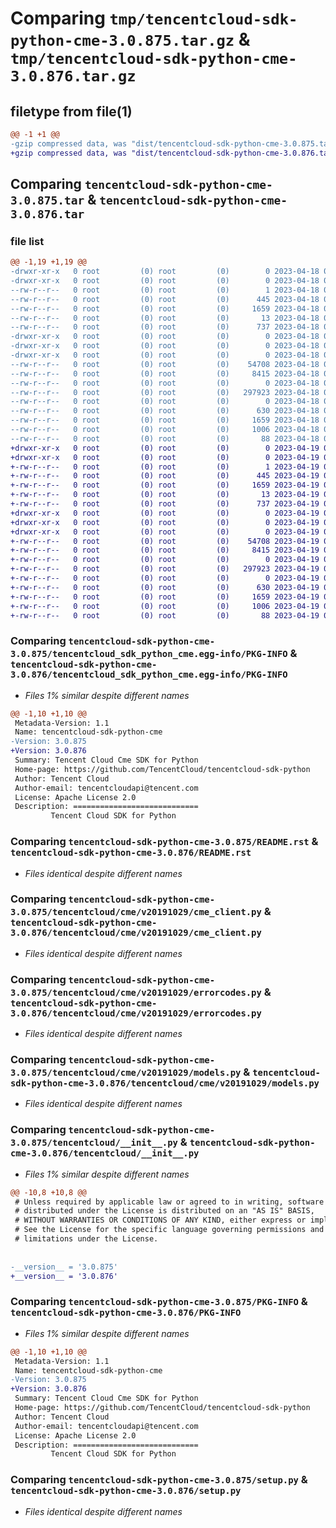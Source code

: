 # Comparing `tmp/tencentcloud-sdk-python-cme-3.0.875.tar.gz` & `tmp/tencentcloud-sdk-python-cme-3.0.876.tar.gz`

## filetype from file(1)

```diff
@@ -1 +1 @@
-gzip compressed data, was "dist/tencentcloud-sdk-python-cme-3.0.875.tar", last modified: Tue Apr 18 00:29:04 2023, max compression
+gzip compressed data, was "dist/tencentcloud-sdk-python-cme-3.0.876.tar", last modified: Wed Apr 19 00:22:24 2023, max compression
```

## Comparing `tencentcloud-sdk-python-cme-3.0.875.tar` & `tencentcloud-sdk-python-cme-3.0.876.tar`

### file list

```diff
@@ -1,19 +1,19 @@
-drwxr-xr-x   0 root         (0) root         (0)        0 2023-04-18 00:29:04.000000 tencentcloud-sdk-python-cme-3.0.875/
-drwxr-xr-x   0 root         (0) root         (0)        0 2023-04-18 00:29:04.000000 tencentcloud-sdk-python-cme-3.0.875/tencentcloud_sdk_python_cme.egg-info/
--rw-r--r--   0 root         (0) root         (0)        1 2023-04-18 00:29:04.000000 tencentcloud-sdk-python-cme-3.0.875/tencentcloud_sdk_python_cme.egg-info/dependency_links.txt
--rw-r--r--   0 root         (0) root         (0)      445 2023-04-18 00:29:04.000000 tencentcloud-sdk-python-cme-3.0.875/tencentcloud_sdk_python_cme.egg-info/SOURCES.txt
--rw-r--r--   0 root         (0) root         (0)     1659 2023-04-18 00:29:04.000000 tencentcloud-sdk-python-cme-3.0.875/tencentcloud_sdk_python_cme.egg-info/PKG-INFO
--rw-r--r--   0 root         (0) root         (0)       13 2023-04-18 00:29:04.000000 tencentcloud-sdk-python-cme-3.0.875/tencentcloud_sdk_python_cme.egg-info/top_level.txt
--rw-r--r--   0 root         (0) root         (0)      737 2023-04-18 00:29:04.000000 tencentcloud-sdk-python-cme-3.0.875/README.rst
-drwxr-xr-x   0 root         (0) root         (0)        0 2023-04-18 00:29:04.000000 tencentcloud-sdk-python-cme-3.0.875/tencentcloud/
-drwxr-xr-x   0 root         (0) root         (0)        0 2023-04-18 00:29:04.000000 tencentcloud-sdk-python-cme-3.0.875/tencentcloud/cme/
-drwxr-xr-x   0 root         (0) root         (0)        0 2023-04-18 00:29:04.000000 tencentcloud-sdk-python-cme-3.0.875/tencentcloud/cme/v20191029/
--rw-r--r--   0 root         (0) root         (0)    54708 2023-04-18 00:29:04.000000 tencentcloud-sdk-python-cme-3.0.875/tencentcloud/cme/v20191029/cme_client.py
--rw-r--r--   0 root         (0) root         (0)     8415 2023-04-18 00:29:04.000000 tencentcloud-sdk-python-cme-3.0.875/tencentcloud/cme/v20191029/errorcodes.py
--rw-r--r--   0 root         (0) root         (0)        0 2023-04-18 00:29:04.000000 tencentcloud-sdk-python-cme-3.0.875/tencentcloud/cme/v20191029/__init__.py
--rw-r--r--   0 root         (0) root         (0)   297923 2023-04-18 00:29:04.000000 tencentcloud-sdk-python-cme-3.0.875/tencentcloud/cme/v20191029/models.py
--rw-r--r--   0 root         (0) root         (0)        0 2023-04-18 00:29:04.000000 tencentcloud-sdk-python-cme-3.0.875/tencentcloud/cme/__init__.py
--rw-r--r--   0 root         (0) root         (0)      630 2023-04-18 00:29:04.000000 tencentcloud-sdk-python-cme-3.0.875/tencentcloud/__init__.py
--rw-r--r--   0 root         (0) root         (0)     1659 2023-04-18 00:29:04.000000 tencentcloud-sdk-python-cme-3.0.875/PKG-INFO
--rw-r--r--   0 root         (0) root         (0)     1006 2023-04-18 00:29:04.000000 tencentcloud-sdk-python-cme-3.0.875/setup.py
--rw-r--r--   0 root         (0) root         (0)       88 2023-04-18 00:29:04.000000 tencentcloud-sdk-python-cme-3.0.875/setup.cfg
+drwxr-xr-x   0 root         (0) root         (0)        0 2023-04-19 00:22:24.000000 tencentcloud-sdk-python-cme-3.0.876/
+drwxr-xr-x   0 root         (0) root         (0)        0 2023-04-19 00:22:24.000000 tencentcloud-sdk-python-cme-3.0.876/tencentcloud_sdk_python_cme.egg-info/
+-rw-r--r--   0 root         (0) root         (0)        1 2023-04-19 00:22:24.000000 tencentcloud-sdk-python-cme-3.0.876/tencentcloud_sdk_python_cme.egg-info/dependency_links.txt
+-rw-r--r--   0 root         (0) root         (0)      445 2023-04-19 00:22:24.000000 tencentcloud-sdk-python-cme-3.0.876/tencentcloud_sdk_python_cme.egg-info/SOURCES.txt
+-rw-r--r--   0 root         (0) root         (0)     1659 2023-04-19 00:22:24.000000 tencentcloud-sdk-python-cme-3.0.876/tencentcloud_sdk_python_cme.egg-info/PKG-INFO
+-rw-r--r--   0 root         (0) root         (0)       13 2023-04-19 00:22:24.000000 tencentcloud-sdk-python-cme-3.0.876/tencentcloud_sdk_python_cme.egg-info/top_level.txt
+-rw-r--r--   0 root         (0) root         (0)      737 2023-04-19 00:22:24.000000 tencentcloud-sdk-python-cme-3.0.876/README.rst
+drwxr-xr-x   0 root         (0) root         (0)        0 2023-04-19 00:22:24.000000 tencentcloud-sdk-python-cme-3.0.876/tencentcloud/
+drwxr-xr-x   0 root         (0) root         (0)        0 2023-04-19 00:22:24.000000 tencentcloud-sdk-python-cme-3.0.876/tencentcloud/cme/
+drwxr-xr-x   0 root         (0) root         (0)        0 2023-04-19 00:22:24.000000 tencentcloud-sdk-python-cme-3.0.876/tencentcloud/cme/v20191029/
+-rw-r--r--   0 root         (0) root         (0)    54708 2023-04-19 00:22:24.000000 tencentcloud-sdk-python-cme-3.0.876/tencentcloud/cme/v20191029/cme_client.py
+-rw-r--r--   0 root         (0) root         (0)     8415 2023-04-19 00:22:24.000000 tencentcloud-sdk-python-cme-3.0.876/tencentcloud/cme/v20191029/errorcodes.py
+-rw-r--r--   0 root         (0) root         (0)        0 2023-04-19 00:22:24.000000 tencentcloud-sdk-python-cme-3.0.876/tencentcloud/cme/v20191029/__init__.py
+-rw-r--r--   0 root         (0) root         (0)   297923 2023-04-19 00:22:24.000000 tencentcloud-sdk-python-cme-3.0.876/tencentcloud/cme/v20191029/models.py
+-rw-r--r--   0 root         (0) root         (0)        0 2023-04-19 00:22:24.000000 tencentcloud-sdk-python-cme-3.0.876/tencentcloud/cme/__init__.py
+-rw-r--r--   0 root         (0) root         (0)      630 2023-04-19 00:22:24.000000 tencentcloud-sdk-python-cme-3.0.876/tencentcloud/__init__.py
+-rw-r--r--   0 root         (0) root         (0)     1659 2023-04-19 00:22:24.000000 tencentcloud-sdk-python-cme-3.0.876/PKG-INFO
+-rw-r--r--   0 root         (0) root         (0)     1006 2023-04-19 00:22:24.000000 tencentcloud-sdk-python-cme-3.0.876/setup.py
+-rw-r--r--   0 root         (0) root         (0)       88 2023-04-19 00:22:24.000000 tencentcloud-sdk-python-cme-3.0.876/setup.cfg
```

### Comparing `tencentcloud-sdk-python-cme-3.0.875/tencentcloud_sdk_python_cme.egg-info/PKG-INFO` & `tencentcloud-sdk-python-cme-3.0.876/tencentcloud_sdk_python_cme.egg-info/PKG-INFO`

 * *Files 1% similar despite different names*

```diff
@@ -1,10 +1,10 @@
 Metadata-Version: 1.1
 Name: tencentcloud-sdk-python-cme
-Version: 3.0.875
+Version: 3.0.876
 Summary: Tencent Cloud Cme SDK for Python
 Home-page: https://github.com/TencentCloud/tencentcloud-sdk-python
 Author: Tencent Cloud
 Author-email: tencentcloudapi@tencent.com
 License: Apache License 2.0
 Description: ============================
         Tencent Cloud SDK for Python
```

### Comparing `tencentcloud-sdk-python-cme-3.0.875/README.rst` & `tencentcloud-sdk-python-cme-3.0.876/README.rst`

 * *Files identical despite different names*

### Comparing `tencentcloud-sdk-python-cme-3.0.875/tencentcloud/cme/v20191029/cme_client.py` & `tencentcloud-sdk-python-cme-3.0.876/tencentcloud/cme/v20191029/cme_client.py`

 * *Files identical despite different names*

### Comparing `tencentcloud-sdk-python-cme-3.0.875/tencentcloud/cme/v20191029/errorcodes.py` & `tencentcloud-sdk-python-cme-3.0.876/tencentcloud/cme/v20191029/errorcodes.py`

 * *Files identical despite different names*

### Comparing `tencentcloud-sdk-python-cme-3.0.875/tencentcloud/cme/v20191029/models.py` & `tencentcloud-sdk-python-cme-3.0.876/tencentcloud/cme/v20191029/models.py`

 * *Files identical despite different names*

### Comparing `tencentcloud-sdk-python-cme-3.0.875/tencentcloud/__init__.py` & `tencentcloud-sdk-python-cme-3.0.876/tencentcloud/__init__.py`

 * *Files 1% similar despite different names*

```diff
@@ -10,8 +10,8 @@
 # Unless required by applicable law or agreed to in writing, software
 # distributed under the License is distributed on an "AS IS" BASIS,
 # WITHOUT WARRANTIES OR CONDITIONS OF ANY KIND, either express or implied.
 # See the License for the specific language governing permissions and
 # limitations under the License.
 
 
-__version__ = '3.0.875'
+__version__ = '3.0.876'
```

### Comparing `tencentcloud-sdk-python-cme-3.0.875/PKG-INFO` & `tencentcloud-sdk-python-cme-3.0.876/PKG-INFO`

 * *Files 1% similar despite different names*

```diff
@@ -1,10 +1,10 @@
 Metadata-Version: 1.1
 Name: tencentcloud-sdk-python-cme
-Version: 3.0.875
+Version: 3.0.876
 Summary: Tencent Cloud Cme SDK for Python
 Home-page: https://github.com/TencentCloud/tencentcloud-sdk-python
 Author: Tencent Cloud
 Author-email: tencentcloudapi@tencent.com
 License: Apache License 2.0
 Description: ============================
         Tencent Cloud SDK for Python
```

### Comparing `tencentcloud-sdk-python-cme-3.0.875/setup.py` & `tencentcloud-sdk-python-cme-3.0.876/setup.py`

 * *Files identical despite different names*

